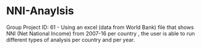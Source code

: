 # NNI-Anaylsis
Group Project ID: 61 - Using an excel (data from World Bank) file that shows NNI (Net National Income) from 2007-16 per country , the user is able to run different types of analysis per country and per year.
